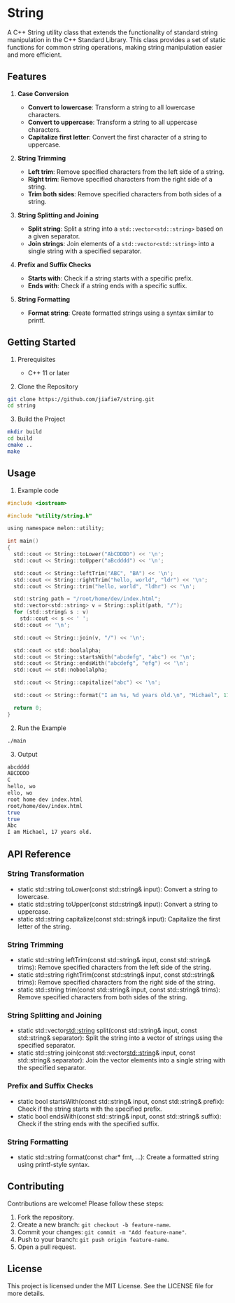 # String

A C++ String utility class that extends the functionality of standard string manipulation in the C++ Standard Library. This class provides a set of static functions for common string operations, making string manipulation easier and more efficient.

## Features

1. **Case Conversion**

   - **Convert to lowercase**: Transform a string to all lowercase characters.
   - **Convert to uppercase**: Transform a string to all uppercase characters.
   - **Capitalize first letter**: Convert the first character of a string to uppercase.

2. **String Trimming**

   - **Left trim**: Remove specified characters from the left side of a string.
   - **Right trim**: Remove specified characters from the right side of a string.
   - **Trim both sides**: Remove specified characters from both sides of a string.

3. **String Splitting and Joining**

   - **Split string**: Split a string into a `std::vector<std::string>` based on a given separator.
   - **Join strings**: Join elements of a `std::vector<std::string>` into a single string with a specified separator.

4. **Prefix and Suffix Checks**

   - **Starts with**: Check if a string starts with a specific prefix.
   - **Ends with**: Check if a string ends with a specific suffix.

5. **String Formatting**
   - **Format string**: Create formatted strings using a syntax similar to printf.

## Getting Started

1. Prerequisites

   - C++ 11 or later

2. Clone the Repository

```bash
git clone https://github.com/jiafie7/string.git
cd string
```

3. Build the Project

```bash
mkdir build
cd build
cmake ..
make
```

## Usage

1. Example code

```c
#include <iostream>

#include "utility/string.h"

using namespace melon::utility;

int main()
{
  std::cout << String::toLower("AbCDDDD") << '\n';
  std::cout << String::toUpper("aBcdddd") << '\n';

  std::cout << String::leftTrim("ABC", "BA") << '\n';
  std::cout << String::rightTrim("hello, world", "ldr") << '\n';
  std::cout << String::trim("hello, world", "ldhr") << '\n';

  std::string path = "/root/home/dev/index.html";
  std::vector<std::string> v = String::split(path, "/");
  for (std::string& s : v)
    std::cout << s << ' ';
  std::cout << '\n';

  std::cout << String::join(v, "/") << '\n';

  std::cout << std::boolalpha;
  std::cout << String::startsWith("abcdefg", "abc") << '\n';
  std::cout << String::endsWith("abcdefg", "efg") << '\n';
  std::cout << std::noboolalpha;

  std::cout << String::capitalize("abc") << '\n';

  std::cout << String::format("I am %s, %d years old.\n", "Michael", 17);

  return 0;
}
```

2. Run the Example

```bash
./main
```

3. Output

```bash
abcdddd
ABCDDDD
C
hello, wo
ello, wo
root home dev index.html
root/home/dev/index.html
true
true
Abc
I am Michael, 17 years old.
```

## API Reference

### String Transformation

- static std::string toLower(const std::string& input): Convert a string to lowercase.
- static std::string toUpper(const std::string& input): Convert a string to uppercase.
- static std::string capitalize(const std::string& input): Capitalize the first letter of the string.

### String Trimming

- static std::string leftTrim(const std::string& input, const std::string& trims): Remove specified characters from the left side of the string.
- static std::string rightTrim(const std::string& input, const std::string& trims): Remove specified characters from the right side of the string.
- static std::string trim(const std::string& input, const std::string& trims): Remove specified characters from both sides of the string.

### String Splitting and Joining

- static std::vector<std::string> split(const std::string& input, const std::string& separator): Split the string into a vector of strings using the specified separator.
- static std::string join(const std::vector<std::string>& input, const std::string& separator): Join the vector elements into a single string with the specified separator.

### Prefix and Suffix Checks

- static bool startsWith(const std::string& input, const std::string& prefix): Check if the string starts with the specified prefix.
- static bool endsWith(const std::string& input, const std::string& suffix): Check if the string ends with the specified suffix.

### String Formatting

- static std::string format(const char\* fmt, ...): Create a formatted string using printf-style syntax.

## Contributing

Contributions are welcome! Please follow these steps:

1. Fork the repository.
2. Create a new branch: `git checkout -b feature-name`.
3. Commit your changes: `git commit -m "Add feature-name"`.
4. Push to your branch: `git push origin feature-name`.
5. Open a pull request.

## License

This project is licensed under the MIT License. See the LICENSE file for more details.
